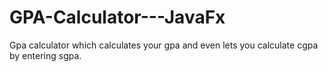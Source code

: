 # GPA-Calculator---JavaFx
Gpa calculator which calculates your gpa and even lets you calculate cgpa by entering sgpa.
